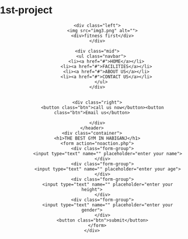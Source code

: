 # 1st-project
<!DOCTYPE html>
<html lang="en">
<head>
    <meta charset="UTF-8">
    <meta name="viewport" content="width=device-width, initial-scale=1.0">
    <title>gym_world</title>
</head>
<link href="https://fonts.googleapis.com/css2?family=Russo+One&display=swap" rel="stylesheet">
<link rel="stylesheet" href="style.css">

<style>
    body{
        font-family: 'Russo One', sans-serif;
        margin: 0px;
        padding: 0px;
        background: url('img.jpg');
        height: 2px;
    }
    .left{
        text-align: center;
        display: inline-block;
        position: absolute;
        left: 60px;
        top: 20px;
        color: white;
        

    }
    .left img{
        width: 100px;
        filter: invert(100%);
        
    }
    .left div{
        line-height: 19px;
        font-size: 26px;
        text-align: center;
        text-emphasis-color: white;

    }
    
    .right{
        
        display: inline-block;
        position: absolute;
        right: 34px;
        top: 10px;
        cursor: pointer;
        margin: 2px;

    }
    .mid{
        display: block;
        width: 33%;
        margin: 12px auto;
        border: 2px solid rgb(235, 245, 235);
        border-radius: 15px;
    }

    .navbar{
        display: inline-block;

    }
    .navbar li{
        display: inline-block;
        font-size: 15px;
    }
    .navbar li a{
        color: white;
        text-decoration: none;
        padding: 5px;
    }
    .navbar li a:hover, .navbar li a.active{
        text-decoration: underline;
        color: grey;
    }

    .btn{
        font-family: 'Russo One', sans-serif;
        margin: 0px 9px;
        background-color: black;
        color: white;
        padding: 4px 14px;
        border: 2px solid grey;
        border-radius: 10px;
        font-size: 20px;
        cursor: pointer;
    }
    .btn:hover{
        background-color: rgb(26, 23, 23);
        
    }
    .container{
        color: rgb(248, 225, 14);
        margin: 106px 80px;

        padding: 75px;
        width: 33%;
        border-radius: 28px;
    }
    .form-group input{
        font-family: 'Russo One', sans-serif;
        text-align: center;
        display: block;
        width: 300px;
        padding: 1px;
        border: 2px solid black;
        margin: 9px auto;
        border-radius: 10px;
        font-size: 23px;

    }
    .container h1{
        text-align: center;

    }
    .container button{
        display: block;
        width: 74%;
        margin: 20px auto;

    }
</style>
<body
>
    <header class="header">
       
        <div class="left">
            <img src="img3.png" alt="">
            <div>fitness first</div>
        </div>
      
        <div class="mid">
           <ul class="navbar">
               <li><a href="#">HOME</a></li>
               <li><a href="#">FACILITIES</a></li>
               <li><a href="#">ABOUT US</a></li>
               <li><a href="#">CONTACT US</a></li>
           </ul>
        </div>
        

        <div class="right">
            <button class="btn">call us now</button><button class="btn">Email us</button>

        </div>
    </header>
    <div class="container">
        <h1>THE BEST GYM IN HABIGANJ</h1>
        <form action="noaction.php">
            <div class="form-group">
                <input type="text" name="" placeholder="enter your name">
            </div>
            <div class="form-group">
                <input type="text" name="" placeholder="enter your age">
            </div>
            <div class="form-group">
                <input type="text" name="" placeholder="enter your height">
            </div>
            <div class="form-group">
                <input type="text" name="" placeholder="enter your gender">
            </div>
            <button class="btn">submit</button>
        </form>
    </div>

</body>
</html>
